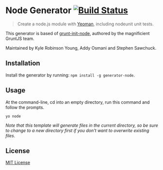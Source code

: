# Node Generator [![Build Status](https://secure.travis-ci.org/yeoman/generator-node.png?branch=master)](https://travis-ci.org/yeoman/generator-node)

> Create a node.js module with [Yeoman][], including nodeunit unit tests.

This generator is based of
[grunt-init-node](https://github.com/gruntjs/grunt-init-node), authored by the
magnificient GruntJS team.

Maintained by Kyle Robinson Young, Addy Osmani and Stephen Sawchuck.

[Yeoman]: http://yeoman.io/


## Installation

Install the generator by running: `npm install -g generator-node`.


## Usage

At the command-line, cd into an empty directory, run this command and follow the prompts.

```
yo node
```

_Note that this template will generate files in the current directory, so be sure to change to a new directory first if you don't want to overwrite existing files._


## License

[MIT License](http://en.wikipedia.org/wiki/MIT_License)
